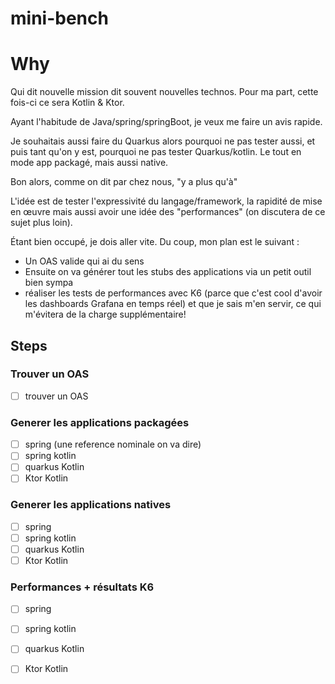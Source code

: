 # mini-bench

# Why

Qui dit nouvelle mission dit souvent nouvelles technos. Pour ma part, cette fois-ci ce sera Kotlin & Ktor.

Ayant l'habitude de Java/spring/springBoot, je veux me faire un avis rapide.

Je souhaitais aussi faire du Quarkus alors pourquoi ne pas tester aussi, et puis tant qu'on y est, pourquoi ne pas tester Quarkus/kotlin. Le tout en mode app packagé, mais aussi native.

Bon alors, comme on dit par chez nous, "y a plus qu'à"

L'idée est de tester l'expressivité du langage/framework, la rapidité de mise en œuvre mais aussi avoir une idée des "performances" (on discutera de ce sujet plus loin).

Étant bien occupé, je dois aller vite. Du coup, mon plan est le suivant :

- Un OAS valide qui ai du sens
- Ensuite on va générer tout les stubs des applications via un petit outil bien sympa
- réaliser les tests de performances avec K6 (parce que c'est cool d'avoir les dashboards Grafana en temps réel) et que je sais m'en servir, ce qui m'évitera de la charge supplémentaire!




## Steps

### Trouver un OAS
    
- [ ] trouver un OAS 
    
### Generer les applications packagées

- [ ] spring (une reference nominale on va dire)
- [ ] spring kotlin
- [ ] quarkus Kotlin
- [ ] Ktor Kotlin

### Generer les applications natives

- [ ] spring 
- [ ] spring kotlin
- [ ] quarkus Kotlin
- [ ] Ktor Kotlin

### Performances + résultats K6

- [ ] spring 
- [ ] spring kotlin
- [ ] quarkus Kotlin
- [ ] Ktor Kotlin 



 
